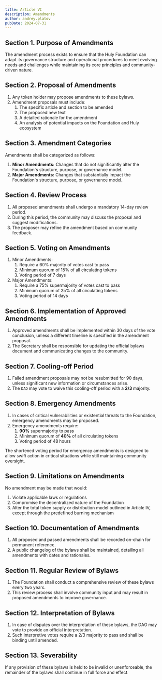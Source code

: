 ```yaml
---
title: Article VI
description: Amendments
author: andrey.platov
pubDate: 2024-07-31
---
```


## Section 1. Purpose of Amendments

The amendment process exists to ensure that the Huly Foundation can adapt its governance structure and operational procedures to meet evolving needs and challenges while maintaining its core principles and community-driven nature.

## Section 2. Proposal of Amendments

1. Any token holder may propose amendments to these bylaws.
1. Amendment proposals must include:
    1. The specific article and section to be amended
    1. The proposed new text
    1. A detailed rationale for the amendment
    1. An analysis of potential impacts on the Foundation and Huly ecosystem

## Section 3. Amendment Categories

Amendments shall be categorized as follows:

1. __Minor Amendments:__ Changes that do not significantly alter the Foundation's structure, purpose, or governance model.
1. __Major Amendments:__ Changes that substantially impact the Foundation's structure, purpose, or governance model.

## Section 4. Review Process

1. All proposed amendments shall undergo a mandatory 14-day review period.
1. During this period, the community may discuss the proposal and suggest modifications.
1. The proposer may refine the amendment based on community feedback.

## Section 5. Voting on Amendments

1. Minor Amendments:
    1. Require a 60% majority of votes cast to pass
    1. Minimum quorum of 15% of all circulating tokens
    1. Voting period of 7 days
1. Major Amendments:
    1. Require a 75% supermajority of votes cast to pass
    1. Minimum quorum of 25% of all circulating tokens
    1. Voting period of 14 days

## Section 6. Implementation of Approved Amendments

1. Approved amendments shall be implemented within 30 days of the vote conclusion, unless a different timeline is specified in the amendment proposal.
1. The Secretary shall be responsible for updating the official bylaws document and communicating changes to the community.

## Section 7. Cooling-off Period

1. Failed amendment proposals may not be resubmitted for 90 days, unless significant new information or circumstances arise.
1. The `DAO` may vote to waive this cooling-off period with a __2/3__ majority.

## Section 8. Emergency Amendments

1. In cases of critical vulnerabilities or existential threats to the Foundation, emergency amendments may be proposed.
1. Emergency amendments require:
    1. __90%__ supermajority to pass
    1. Minimum quorum of __40%__ of all circulating tokens
    1. Voting period of 48 hours

The shortened voting period for emergency amendments is designed to allow swift action in critical situations while still maintaining community oversight.

## Section 9. Limitations on Amendments

No amendment may be made that would:

1. Violate applicable laws or regulations
1. Compromise the decentralized nature of the Foundation
1. Alter the total token supply or distribution model outlined in Article IV, except through the predefined burning mechanism

## Section 10. Documentation of Amendments

1. All proposed and passed amendments shall be recorded on-chain for permanent reference.
1. A public changelog of the bylaws shall be maintained, detailing all amendments with dates and rationales.

## Section 11. Regular Review of Bylaws

1. The Foundation shall conduct a comprehensive review of these bylaws every two years.
1. This review process shall involve community input and may result in proposed amendments to improve governance.

## Section 12. Interpretation of Bylaws

1. In case of disputes over the interpretation of these bylaws, the DAO may vote to provide an official interpretation.
1. Such interpretive votes require a 2/3 majority to pass and shall be binding until amended.

## Section 13. Severability

If any provision of these bylaws is held to be invalid or unenforceable, the remainder of the bylaws shall continue in full force and effect.

